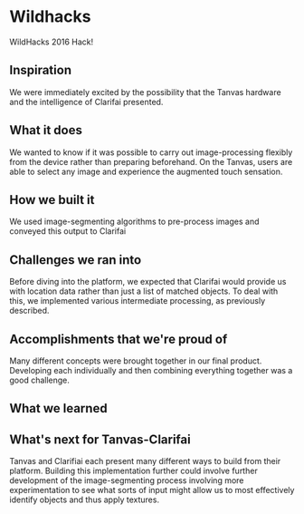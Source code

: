# Wildhacks
WildHacks 2016 Hack!

## Inspiration

We were immediately excited by the possibility that the Tanvas hardware  and the intelligence of Clarifai presented.

## What it does

We wanted to know if it was possible to carry out image-processing flexibly from the device rather than preparing beforehand. On the Tanvas, users are able to select any image and experience the augmented touch sensation.

## How we built it

We used image-segmenting algorithms to pre-process images and conveyed this output to Clarifai

## Challenges we ran into

Before diving into the platform, we expected that Clarifai would provide us with location data rather than just a list of matched objects. To deal with this, we implemented various intermediate processing, as previously described.

## Accomplishments that we're proud of

Many different concepts were brought together in our final product. Developing each individually and then combining everything together was a good challenge.

## What we learned



## What's next for Tanvas-Clarifai

Tanvas and Clarifiai each present many different ways to build from their platform. Building this implementation further could involve further development of the image-segmenting process involving more experimentation to see what sorts of input might allow us to most effectively identify objects and thus apply textures.
